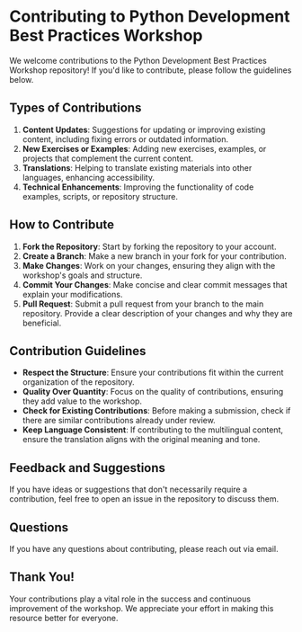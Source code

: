 # Contributing to Python Development Best Practices Workshop

We welcome contributions to the Python Development Best Practices Workshop repository! If you'd like to contribute, please follow the guidelines below.

## Types of Contributions
1. **Content Updates**: Suggestions for updating or improving existing content, including fixing errors or outdated information.
2. **New Exercises or Examples**: Adding new exercises, examples, or projects that complement the current content.
3. **Translations**: Helping to translate existing materials into other languages, enhancing accessibility.
4. **Technical Enhancements**: Improving the functionality of code examples, scripts, or repository structure.

## How to Contribute
1. **Fork the Repository**: Start by forking the repository to your account.
2. **Create a Branch**: Make a new branch in your fork for your contribution.
3. **Make Changes**: Work on your changes, ensuring they align with the workshop's goals and structure.
4. **Commit Your Changes**: Make concise and clear commit messages that explain your modifications.
5. **Pull Request**: Submit a pull request from your branch to the main repository. Provide a clear description of your changes and why they are beneficial.

## Contribution Guidelines
- **Respect the Structure**: Ensure your contributions fit within the current organization of the repository.
- **Quality Over Quantity**: Focus on the quality of contributions, ensuring they add value to the workshop.
- **Check for Existing Contributions**: Before making a submission, check if there are similar contributions already under review.
- **Keep Language Consistent**: If contributing to the multilingual content, ensure the translation aligns with the original meaning and tone.

## Feedback and Suggestions
If you have ideas or suggestions that don't necessarily require a contribution, feel free to open an issue in the repository to discuss them.

## Questions
If you have any questions about contributing, please reach out via email.

## Thank You!
Your contributions play a vital role in the success and continuous improvement of the workshop. We appreciate your effort in making this resource better for everyone.

